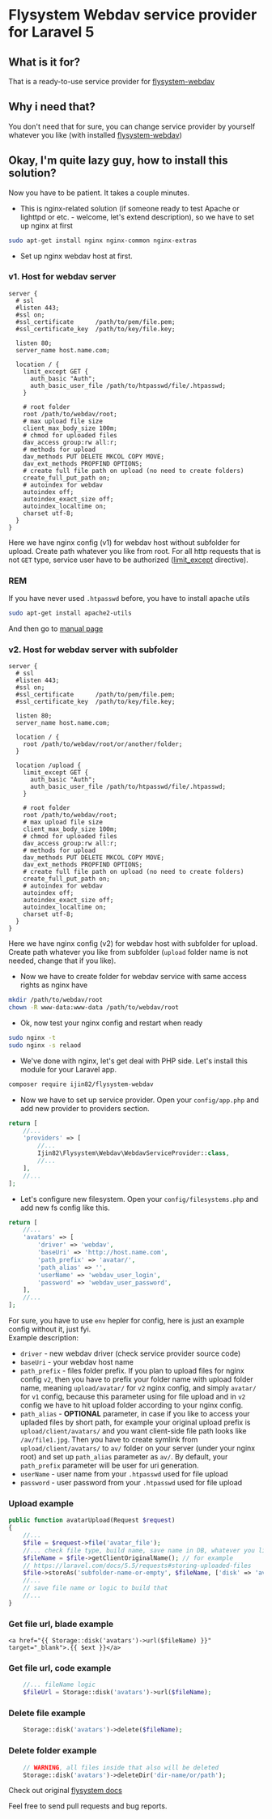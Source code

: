 # Flysystem Webdav service provider for Laravel 5 

## What is it for?
That is a ready-to-use service provider for [flysystem-webdav](https://github.com/thephpleague/flysystem-webdav)

## Why i need that?
You don't need that for sure, you can change service provider by yourself whatever you like (with installed [flysystem-webdav](https://github.com/thephpleague/flysystem-webdav))

## Okay, I'm quite lazy guy, how to install this solution?
Now you have to be patient. It takes a couple minutes.  
- This is nginx-related solution (if someone ready to test Apache or lighttpd or etc. - welcome, let's extend description), so we have to set up nginx at first
```bash
sudo apt-get install nginx nginx-common nginx-extras
```

- Set up nginx webdav host at first.  

### v1. Host for webdav server
```nginx
server {
  # ssl
  #listen 443;
  #ssl on;
  #ssl_certificate      /path/to/pem/file.pem;
  #ssl_certificate_key  /path/to/key/file.key;

  listen 80;
  server_name host.name.com;

  location / {
    limit_except GET {
      auth_basic "Auth";
      auth_basic_user_file /path/to/htpasswd/file/.htpasswd;
    }

    # root folder
    root /path/to/webdav/root;
    # max upload file size 
    client_max_body_size 100m;
    # chmod for uploaded files
    dav_access group:rw all:r;
    # methods for upload
    dav_methods PUT DELETE MKCOL COPY MOVE;
    dav_ext_methods PROPFIND OPTIONS;
    # create full file path on upload (no need to create folders)
    create_full_put_path on;
    # autoindex for webdav
    autoindex off;
    autoindex_exact_size off;
    autoindex_localtime on;
    charset utf-8;
  }
}
```

Here we have nginx config (v1) for webdav host without subfolder for upload. Create path whatever you like from root. For all http requests that is not `GET` type, service user have to be authorized ([limit_except](https://nginx.ru/en/docs/http/ngx_http_core_module.html#limit_except) directive). 
### REM
If you have never used `.htpasswd` before, you have to install apache utils 
```bash
sudo apt-get install apache2-utils
```
And then go to [manual page](https://httpd.apache.org/docs/2.4/programs/htpasswd.html)

### v2. Host for webdav server with subfolder
```nginx
server {
  # ssl
  #listen 443;
  #ssl on;
  #ssl_certificate      /path/to/pem/file.pem;
  #ssl_certificate_key  /path/to/key/file.key;

  listen 80;
  server_name host.name.com;

  location / {
    root /path/to/webdav/root/or/another/folder;
  }

  location /upload {
    limit_except GET {
      auth_basic "Auth";
      auth_basic_user_file /path/to/htpasswd/file/.htpasswd;
    }

    # root folder
    root /path/to/webdav/root;
    # max upload file size 
    client_max_body_size 100m;
    # chmod for uploaded files
    dav_access group:rw all:r;
    # methods for upload
    dav_methods PUT DELETE MKCOL COPY MOVE;
    dav_ext_methods PROPFIND OPTIONS;
    # create full file path on upload (no need to create folders)
    create_full_put_path on;
    # autoindex for webdav
    autoindex off;
    autoindex_exact_size off;
    autoindex_localtime on;
    charset utf-8;
  }
}
```

Here we have nginx config (v2) for webdav host with subfolder for upload. Create path whatever you like from subfolder (`upload` folder name is not needed, change that if you like). 

- Now we have to create folder for webdav service with same access rights as nginx have
```bash
mkdir /path/to/webdav/root
chown -R www-data:www-data /path/to/webdav/root
```

- Ok, now test your nginx config and restart when ready
```bash
sudo nginx -t
sudo nginx -s relaod
```

- We've done with nginx, let's get deal with PHP side. Let's install this module for your Laravel app.
```bash
composer require ijin82/flysystem-webdav
```

- Now we have to set up service provider. Open your `config/app.php` and add new provider to providers section.
```php
return [
    //...
    'providers' => [
        //...
        Ijin82\Flysystem\Webdav\WebdavServiceProvider::class,
        //...
    ],
    //...
];
```

- Let's configure new filesystem. Open your `config/filesystems.php` and add new fs config like this.
```php
return [
    //...
    'avatars' => [
        'driver' => 'webdav',
        'baseUri' => 'http://host.name.com',
        'path_prefix' => 'avatar/',
        'path_alias' => '',
        'userName' => 'webdav_user_login',
        'password' => 'webdav_user_password',
    ],
    //...
];
```

For sure, you have to use `env` hepler for config, here is just an example config without it, just fyi.  
Example description:
- `driver` - new webdav driver (check service provider source code)
- `baseUri` - your webdav host name
- `path_prefix` - files folder prefix. If you plan to upload files for nginx config `v2`, then you have to prefix your folder name with upload folder name, meaning `upload/avatar/` for `v2` nginx config, and simply `avatar/` for `v1` config, because this parameter using for file upload and in `v2` config we have to hit upload folder according to your nginx config.
- `path_alias` - **OPTIONAL** parameter, in case if you like to access your upladed files by short path, for example your original upload prefix is `upload/client/avatars/` and you want client-side file path looks like `/av/file1.jpg`. Then you have to create symlink from `upload/client/avatars/` to `av/` folder on your server (under your nginx root) and set up `path_alias` parameter as `av/`. By default, your `path_prefix` parameter will be user for uri generation.
- `userName` - user name from your `.htpasswd` used for file upload
- `password` - user password from your `.htpasswd` used for file upload

### Upload example
```php
public function avatarUpload(Request $request)
{
    //...
    $file = $request->file('avatar_file');
    //... check file type, build name, save name in DB, whatever you like
    $fileName = $file->getClientOriginalName(); // for example
    // https://laravel.com/docs/5.5/requests#storing-uploaded-files
    $file->storeAs('subfolder-name-or-empty', $fileName, ['disk' => 'avatars']);
    //...
    // save file name or logic to build that
    //...
}
```

### Get file url, blade example
```blade
<a href="{{ Storage::disk('avatars')->url($fileName) }}" target="_blank">.{{ $ext }}</a>
```

### Get file url, code example
```php
    //... fileName logic
    $fileUrl = Storage::disk('avatars')->url($fileName);
```

### Delete file example
```php
    Storage::disk('avatars')->delete($fileName);
```

### Delete folder example
```php
    // WARNING, all files inside that also will be deleted
    Storage::disk('avatars')->deleteDir('dir-name/or/path');
```

Check out original [flysystem docs](http://flysystem.thephpleague.com)

Feel free to send pull requests and bug reports.